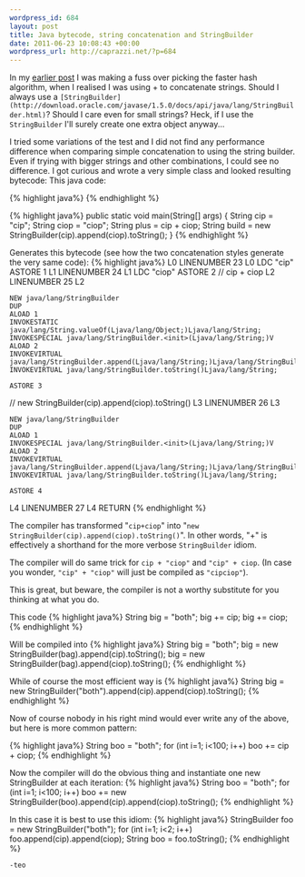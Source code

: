 ```yaml
--- 
wordpress_id: 684
layout: post
title: Java bytecode, string concatenation and StringBuilder
date: 2011-06-23 10:08:43 +00:00
wordpress_url: http://caprazzi.net/?p=684
---
```

In my [earlier post](http://caprazzi.net/posts/evaluating-relative-speed-of-java-digest-hashing-algorithms/) I was making a fuss over picking the faster hash algorithm, when I realised I was using + to concatenate strings. Should I always use a ``[StringBuilder](http://download.oracle.com/javase/1.5.0/docs/api/java/lang/StringBuilder.html)``? Should I care even for small strings? Heck, if I use the ``StringBuilder`` I'll surely create one extra object anyway...

I tried some variations of the test and I did not find any performance difference when comparing simple concatenation to using the string builder. Even if trying with bigger strings and other combinations, I could see no difference. I got curious and wrote a very simple class and looked resulting bytecode: This java code:

{% highlight java%}
{% endhighlight %}

{% highlight java%}
public static void main(String[] args) {
	String cip = "cip";
	String ciop = "ciop";
	String plus = cip + ciop;
	String build = new StringBuilder(cip).append(ciop).toString();
}
{% endhighlight %}

Generates this bytecode (see how the two concatenation styles generate the very same code):
{% highlight java%}
 L0
    LINENUMBER 23 L0
    LDC "cip"
    ASTORE 1
   L1
    LINENUMBER 24 L1
    LDC "ciop"
    ASTORE 2
// cip + ciop
   L2
    LINENUMBER 25 L2

    NEW java/lang/StringBuilder
    DUP
    ALOAD 1
    INVOKESTATIC java/lang/String.valueOf(Ljava/lang/Object;)Ljava/lang/String;
    INVOKESPECIAL java/lang/StringBuilder.<init>(Ljava/lang/String;)V
    ALOAD 2
    INVOKEVIRTUAL java/lang/StringBuilder.append(Ljava/lang/String;)Ljava/lang/StringBuilder;
    INVOKEVIRTUAL java/lang/StringBuilder.toString()Ljava/lang/String;

    ASTORE 3
// new StringBuilder(cip).append(ciop).toString()
   L3
    LINENUMBER 26 L3

    NEW java/lang/StringBuilder
    DUP
    ALOAD 1
    INVOKESPECIAL java/lang/StringBuilder.<init>(Ljava/lang/String;)V
    ALOAD 2
    INVOKEVIRTUAL java/lang/StringBuilder.append(Ljava/lang/String;)Ljava/lang/StringBuilder;
    INVOKEVIRTUAL java/lang/StringBuilder.toString()Ljava/lang/String;

    ASTORE 4
   L4
    LINENUMBER 27 L4
    RETURN
{% endhighlight %}

The compiler has transformed "``cip+ciop``" into "``new StringBuilder(cip).append(ciop).toString()``". In other words, "+" is effectively a shorthand for the more verbose ``StringBuilder`` idiom.

The compiler will do same trick for ``cip + "ciop"`` and ``"cip" + ciop``. (In case you wonder, ``"cip" + "ciop"`` will just be compiled as ``"cipciop"``).

This is great, but beware, the compiler is not a worthy substitute for you thinking at what you do. 

This code
{% highlight java%}
String big = "both";
big += cip;
big += ciop;
{% endhighlight %}

Will be compiled into
{% highlight java%}
String big = "both";
big = new StringBuilder(bag).append(cip).toString();
big = new StringBuilder(bag).append(ciop).toString();
{% endhighlight %}

While of course the most efficient way is 
{% highlight java%}
String big = new StringBuilder("both").append(cip).append(ciop).toString();
{% endhighlight %}

Now of course nobody in his right mind would ever write any of the above, but here is more common pattern:

{% highlight java%}
String boo = "both";
for (int i=1; i<100; i++)
     boo += cip + ciop;
{% endhighlight %}

Now the compiler will do the obvious thing and instantiate one new StringBuilder at each iteration:
{% highlight java%}
String boo = "both";
for (int i=1; i<100; i++)
     boo += new StringBuilder(boo).append(cip).append(ciop).toString();
{% endhighlight %}

In this case it is best to use this idiom:
{% highlight java%}
StringBuilder foo = new StringBuilder("both");
for (int i=1; i<2; i++)
    foo.append(cip).append(ciop);
String boo = foo.toString();
{% endhighlight %}

``-teo``
